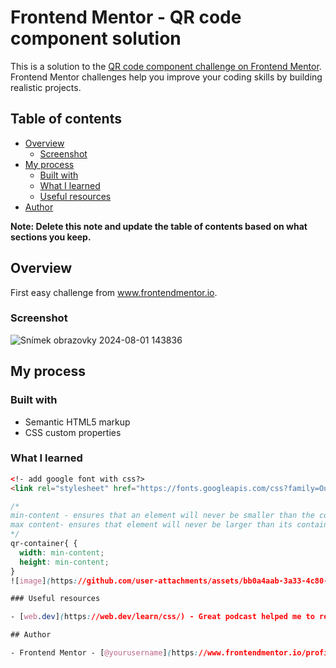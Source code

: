 # Frontend Mentor - QR code component solution

This is a solution to the [QR code component challenge on Frontend Mentor](https://www.frontendmentor.io/challenges/qr-code-component-iux_sIO_H). Frontend Mentor challenges help you improve your coding skills by building realistic projects. 

## Table of contents

- [Overview](#overview)
  - [Screenshot](#screenshot)
- [My process](#my-process)
  - [Built with](#built-with)
  - [What I learned](#what-i-learned)
  - [Useful resources](#useful-resources)
- [Author](#author)

**Note: Delete this note and update the table of contents based on what sections you keep.**

## Overview

First easy challenge from www.frontendmentor.io.

### Screenshot

![Snímek obrazovky 2024-08-01 143836](https://github.com/user-attachments/assets/08f73fd8-9235-46e5-b4b5-2309303b8299)


## My process

### Built with

- Semantic HTML5 markup
- CSS custom properties

### What I learned

```html
<!- add google font with css?>
<link rel="stylesheet" href="https://fonts.googleapis.com/css?family=Outfit">
```
```css
/*
min-content - ensures that an element will never be smaller than the content inside it
max content- ensures that element will never be larger than its container
*/
qr-container{ {
  width: min-content;
  height: min-content;
}
![image](https://github.com/user-attachments/assets/bb0a4aab-3a33-4c80-8cb7-09e1e05d8edb)

### Useful resources

- [web.dev](https://web.dev/learn/css/) - Great podcast helped me to refresh my old knowledge.

## Author

- Frontend Mentor - [@yourusername](https://www.frontendmentor.io/profile/yourusername)


